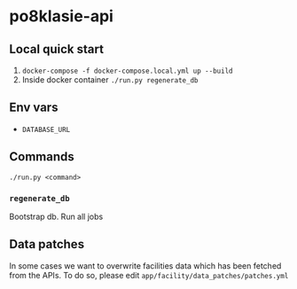 # po8klasie-api


## Local quick start

1. `docker-compose -f docker-compose.local.yml up --build`
2. Inside docker container `./run.py regenerate_db`

## Env vars

- `DATABASE_URL`


## Commands

`./run.py <command>`

### `regenerate_db`

Bootstrap db. Run all jobs


## Data patches
In some cases we want to overwrite facilities data which has been fetched from the APIs.
To do so, please edit `app/facility/data_patches/patches.yml`
